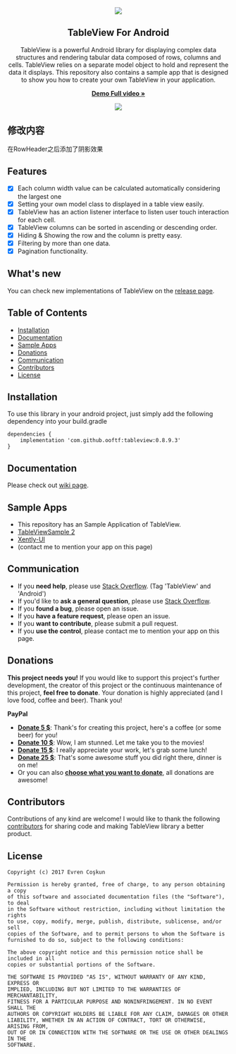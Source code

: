 <div align="center">
    <img src="https://raw.githubusercontent.com/evrencoskun/TableViewSample/master/art/Logo-5.png" >
    <h2>TableView For Android</h2>
    <p align="center">
        <p>TableView is a powerful Android library for displaying complex data structures and rendering tabular data composed of rows, columns and cells. 
           TableView relies on a separate model object to hold and represent the data it displays. This repository also contains a sample app that is
           designed to show you how to create your own TableView in your application.</p>        
        <a href="https://youtu.be/1DWFIqrqrPk">
            <b>Demo Full video »</b>
        </a>
    </p>

</div>

<p align="center">
    <a href="https://youtu.be/1DWFIqrqrPk">
      <img src="https://raw.githubusercontent.com/evrencoskun/TableViewSample/master/art/TableView-0_8_5_1_2.gif">
    </a>
</p>

## 修改内容
在RowHeader之后添加了阴影效果

## Features

  - [x] Each column width value can be calculated automatically considering the largest one
  - [x] Setting your own model class to displayed in a table view easily.
  - [x] TableView has an action listener interface to listen user touch interaction for each cell.
  - [x] TableView columns can be sorted in ascending or descending order.
  - [x] Hiding & Showing the row and the column is pretty easy. 
  - [x] Filtering by more than one data.
  - [x] Pagination functionality.
    
## What's new

You can check new implementations of TableView on the [release page](https://github.com/evrencoskun/TableView/releases). 
  
## Table of Contents
  - [Installation](#installation)
  - [Documentation](#documentation)
  - [Sample Apps](#sample-apps)
  - [Donations](#donations)
  - [Communication](#communication)
  - [Contributors](#contributors)
  - [License](#license)

## Installation

To use this library in your android project, just simply add the following dependency into your build.gradle

```
dependencies {
    implementation 'com.github.ooftf:tableview:0.8.9.3' 
}
```

## Documentation 

Please check out [wiki page](https://github.com/evrencoskun/TableView/wiki).


## Sample Apps

- This repository has an Sample Application of TableView.
- [TableViewSample 2](https://github.com/evrencoskun/TableViewSample2)
- [Xently-UI](https://github.com/ajharry69/Xently-UI)
- (contact me to mention your app on this page)


## Communication

- If you **need help**, please use [Stack Overflow](https://stackoverflow.com/questions/tagged/tableview+android). (Tag 'TableView' and 'Android')
- If you'd like to **ask a general question**, please use [Stack Overflow](https://stackoverflow.com/questions/tagged/tableview+android).
- If you **found a bug**, please open an issue.
- If you **have a feature request**, please open an issue.
- If you **want to contribute**, please submit a pull request.
- If you **use the control**, please contact me to mention your app on this page.


## Donations

**This project needs you!** If you would like to support this project's further development, the creator of this project or the continuous maintenance of this project, **feel free to donate**. Your donation is highly appreciated (and I love food, coffee and beer). Thank you!

**PayPal**

- [**Donate 5 $**](https://www.paypal.me/evrencoshkun): Thank's for creating this project, here's a coffee (or some beer) for you!
- [**Donate 10 $**](https://www.paypal.me/evrencoshkun): Wow, I am stunned. Let me take you to the movies!
- [**Donate 15 $**](https://www.paypal.me/evrencoshkun): I really appreciate your work, let's grab some lunch!
- [**Donate 25 $**](https://www.paypal.me/evrencoshkun): That's some awesome stuff you did right there, dinner is on me!
- Or you can also [**choose what you want to donate**](https://www.paypal.me/evrencoshkun), all donations are awesome!


## Contributors

Contributions of any kind are welcome! I would like to thank the following [contributors](https://github.com/evrencoskun/TableView/blob/master/CONTRIBUTORS.md) for sharing code and 
making TableView library a better product. 

## License

    Copyright (c) 2017 Evren Coşkun
    
    Permission is hereby granted, free of charge, to any person obtaining a copy
    of this software and associated documentation files (the "Software"), to deal
    in the Software without restriction, including without limitation the rights
    to use, copy, modify, merge, publish, distribute, sublicense, and/or sell
    copies of the Software, and to permit persons to whom the Software is
    furnished to do so, subject to the following conditions:
    
    The above copyright notice and this permission notice shall be included in all
    copies or substantial portions of the Software.
    
    THE SOFTWARE IS PROVIDED "AS IS", WITHOUT WARRANTY OF ANY KIND, EXPRESS OR
    IMPLIED, INCLUDING BUT NOT LIMITED TO THE WARRANTIES OF MERCHANTABILITY,
    FITNESS FOR A PARTICULAR PURPOSE AND NONINFRINGEMENT. IN NO EVENT SHALL THE
    AUTHORS OR COPYRIGHT HOLDERS BE LIABLE FOR ANY CLAIM, DAMAGES OR OTHER
    LIABILITY, WHETHER IN AN ACTION OF CONTRACT, TORT OR OTHERWISE, ARISING FROM,
    OUT OF OR IN CONNECTION WITH THE SOFTWARE OR THE USE OR OTHER DEALINGS IN THE
    SOFTWARE.
